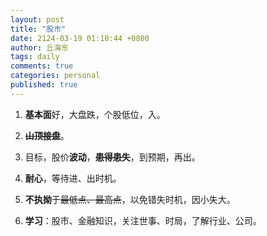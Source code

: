 ```yaml
---
layout: post
title: "股市"
date: 2124-03-19 01:10:44 +0800
author: 丘海东 
tags: daily
comments: true
categories: personal
published: true
---
```

1. **基本面**好，大盘跌，个股低位，入。  
2. **~~山顶接盘~~**。  
3. 目标，股价**波动**，**~~患得患失~~**，到预期，再出。  
4. **耐心**，等待进、出时机。  

5. **不执拗**于~~最低点、最高点~~，以免错失时机，因小失大。  

6. **学习**：股市、金融知识，关注世事、时局，了解行业、公司。
